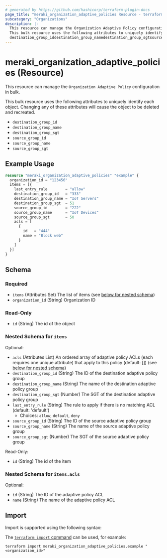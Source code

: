 ```yaml
---
# generated by https://github.com/hashicorp/terraform-plugin-docs
page_title: "meraki_organization_adaptive_policies Resource - terraform-provider-meraki"
subcategory: "Organizations"
description: |-
  This resource can manage the Organization Adaptive Policy configuration in bulk.
  This bulk resource uses the following attributes to uniquely identify each object. Changing any of these attributes will cause the object to be deleted and recreated.
  destination_group_iddestination_group_namedestination_group_sgtsource_group_idsource_group_namesource_group_sgt
---
```


# meraki_organization_adaptive_policies (Resource)

This resource can manage the `Organization Adaptive Policy` configuration in bulk.

This bulk resource uses the following attributes to uniquely identify each object. Changing any of these attributes will cause the object to be deleted and recreated.

- `destination_group_id`
- `destination_group_name`
- `destination_group_sgt`
- `source_group_id`
- `source_group_name`
- `source_group_sgt`

## Example Usage

```terraform
resource "meraki_organization_adaptive_policies" "example" {
  organization_id = "123456"
  items = [{
    last_entry_rule        = "allow"
    destination_group_id   = "333"
    destination_group_name = "IoT Servers"
    destination_group_sgt  = 51
    source_group_id        = "222"
    source_group_name      = "IoT Devices"
    source_group_sgt       = 50
    acls = [
      {
        id   = "444"
        name = "Block web"
      }
    ]
  }]
}
```

<!-- schema generated by tfplugindocs -->
## Schema

### Required

- `items` (Attributes Set) The list of items (see [below for nested schema](#nestedatt--items))
- `organization_id` (String) Organization ID

### Read-Only

- `id` (String) The id of the object

<a id="nestedatt--items"></a>
### Nested Schema for `items`

Optional:

- `acls` (Attributes List) An ordered array of adaptive policy ACLs (each requires one unique attribute) that apply to this policy (default: []) (see [below for nested schema](#nestedatt--items--acls))
- `destination_group_id` (String) The ID of the destination adaptive policy group
- `destination_group_name` (String) The name of the destination adaptive policy group
- `destination_group_sgt` (Number) The SGT of the destination adaptive policy group
- `last_entry_rule` (String) The rule to apply if there is no matching ACL (default: 'default')
  - Choices: `allow`, `default`, `deny`
- `source_group_id` (String) The ID of the source adaptive policy group
- `source_group_name` (String) The name of the source adaptive policy group
- `source_group_sgt` (Number) The SGT of the source adaptive policy group

Read-Only:

- `id` (String) The id of the item

<a id="nestedatt--items--acls"></a>
### Nested Schema for `items.acls`

Optional:

- `id` (String) The ID of the adaptive policy ACL
- `name` (String) The name of the adaptive policy ACL

## Import

Import is supported using the following syntax:

The [`terraform import` command](https://developer.hashicorp.com/terraform/cli/commands/import) can be used, for example:

```shell
terraform import meraki_organization_adaptive_policies.example "<organization_id>"
```
